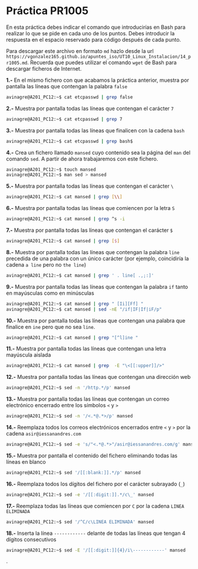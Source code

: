 # Práctica PR1005

En esta práctica debes indicar el comando que introducirías en Bash para realizar lo que se pide en cada uno de los puntos. Debes introducir la respuesta en el espacio reservado para código después de cada punto.

Para descargar este archivo en formato `md` hazlo desde la url `https://vgonzalez165.github.io/apuntes_iso/UT10_Linux_Instalacion/14_pr1005.md`. Recuerda que puedes utilizar el comando `wget` de Bash para descargar ficheros de Internet.

**1.-** En el mismo fichero con que acabamos la práctica anterior, muestra por pantalla las líneas que contengan la palabra `false`

```bash
avinagre@A201_PC12:~$ cat etcpasswd | grep false
```

**2.-** Muestra por pantalla todas las líneas que contengan el carácter `7`

```bash
avinagre@A201_PC12:~$ cat etcpasswd | grep 7
```

**3.-** Muestra por pantalla todas las líneas que finalicen con la cadena `bash`

```bash
avinagre@A201_PC12:~$ cat etcpasswd | grep bash$
```

**4.-** Crea un fichero llamado `mansed` cuyo contenido sea la página del `man` del comando `sed`. A partir de ahora trabajaremos con este fichero.

```bash
avinagre@A201_PC12:~$ touch mansed
avinagre@A201_PC12:~$ man sed > mansed
```

**5.-** Muestra por pantalla todas las líneas que contengan el carácter `\`

```bash
avinagre@A201_PC12:~$ cat mansed | grep [\\]
```

**6.-** Muestra por pantalla todas las líneas que comiencen por la letra `S`

```bash
avinagre@A201_PC12:~$ cat mansed | grep ^s -i
```

**7.-** Muestra por pantalla todas las líneas que contengan el carácter `$`

```bash
avinagre@A201_PC12:~$ cat mansed | grep [$]
```

**8.-** Muestra por pantalla todas las líneas que contengan la palabra `line` precedida de una palabra con un único carácter (por ejemplo, coincidiría la cadena `a line` pero no `the line`)

```bash
avinagre@A201_PC12:~$ cat mansed | grep ' . line[ .,;:]'
```

**9.-** Muestra por pantalla todas las líneas que contengan la palabra `if` tanto en mayúsculas como en minúsculas

```bash
avinagre@A201_PC12:~$ cat mansed | grep " [Ii][Ff] "
avinagre@A201_PC12:~$ cat mansed | sed -nE "/if|IF|If|iF/p"
```

**10.-** Muestra por pantalla todas las líneas que contengan una palabra que finalice en `ine` pero que no sea `line`.

```bash
avinagre@A201_PC12:~$ cat mansed | grep "[^l]ine "
```

**11.-** Muestra por pantalla todas las líneas que contengan una letra mayúscula aislada

```bash
avinagre@A201_PC12:~$ cat mansed | grep  -E "\<[[:upper]]/>"
```

**12.-** Muestra por pantalla todas las líneas que contengan una dirección web

```bash
avinagre@A201_PC12:~$ sed -n '/http.*/p' mansed
```

**13.-** Muestra por pantalla todas las líneas que contengan un correo electrónico encerrado entre los símbolos `<` y `>`

```bash
avinagre@A201_PC12:~$ sed -n '/<.*@.*>/p' mansed
```

**14.-** Reemplaza todos los correos electrónicos encerrados entre `<` y `>` por la cadena `asir@iessanandres.com`

```bash
avinagre@A201_PC12:~$ sed -e 's/"<.*@.*>"/asir@iessanandres.com/g' mansed
```

**15.-** Muestra por pantalla el contenido del fichero eliminando todas las líneas en blanco 

```bash
avinagre@A201_PC12:~$ sed '/[[:blank:]].*/p' mansed
```

**16.-** Reemplaza todos los dígitos del fichero por el carácter subrayado (`_`)

```bash
avinagre@A201_PC12:~$ sed -e '/[[:digit:]].*/c\_' mansed
```

**17.-** Reemplaza todas las líneas que comiencen por `C` por la cadena `LINEA ELIMINADA`

```bash
avinagre@A201_PC12:~$ sed '/^C/c\LINEA ELIMINADA' mansed
```

**18.-** Inserta la línea `------------` delante de todas las líneas que tengan 4 dígitos consecutivos

```bash
avinagre@A201_PC12:~$ sed -E '/[[:digit:]]{4}/i\------------' mansed
```
.
